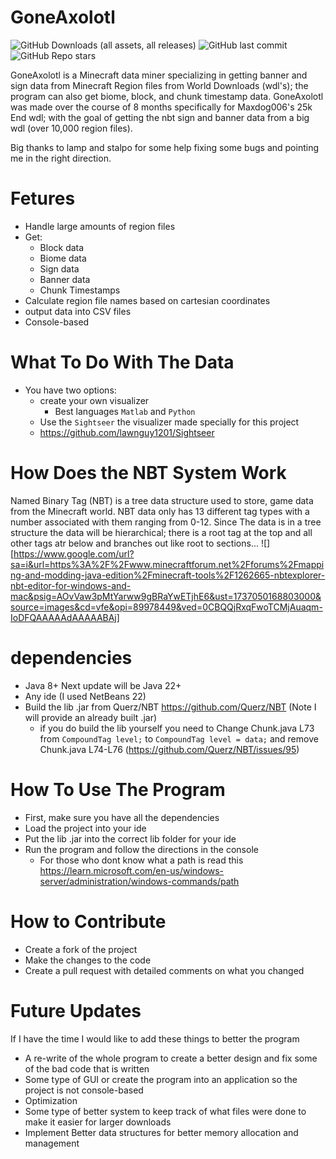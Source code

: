 # GoneAxolotl 
![GitHub Downloads (all assets, all releases)](https://img.shields.io/github/downloads/lawnguy1201/GoneAxolotl/total?style=for-the-badge&logo=Github&color=blue)
![GitHub last commit](https://img.shields.io/github/last-commit/lawnguy1201/GoneAxolotl?style=for-the-badge&logo=Github&color=pink)
![GitHub Repo stars](https://img.shields.io/github/stars/lawnguy1201/GoneAxolotl?style=for-the-badge&logo=Github&color=red)

GoneAxolotl is a Minecraft data miner specializing in getting banner and sign data from Minecraft Region files from World Downloads (wdl's); the program can also get biome, block, and chunk timestamp data.
GoneAxolotl was made over the course of 8 months specifically for Maxdog006's 25k End wdl; with the goal of getting the nbt sign and banner data from a big wdl (over 10,000 region files).

Big thanks to lamp and stalpo for some help fixing some bugs and pointing me in the right direction.

# Fetures 
- Handle large amounts of region files
- Get:
  - Block data
  - Biome data
  - Sign data
  - Banner data
  - Chunk Timestamps
-  Calculate region file names based on cartesian coordinates
-  output data into CSV files
-  Console-based

# What To Do With The Data 
- You have two options:
  - create your own visualizer
    - Best languages ```Matlab``` and ```Python```
  - Use the ```Sightseer``` the visualizer made specially for this project
  - https://github.com/lawnguy1201/Sightseer

# How Does the NBT System Work 
Named Binary Tag (NBT) is a tree data structure used to store, game data from the Minecraft world. NBT data only has 13 different tag types with a number associated with them ranging from 0-12. 
Since The data is in a tree structure the data will be hierarchical; there is a root tag at the top and all other tags atr below and branches out like root to sections... 
![][https://www.google.com/url?sa=i&url=https%3A%2F%2Fwww.minecraftforum.net%2Fforums%2Fmapping-and-modding-java-edition%2Fminecraft-tools%2F1262665-nbtexplorer-nbt-editor-for-windows-and-mac&psig=AOvVaw3pMtYarww9gBRaYwETjhE6&ust=1737050168803000&source=images&cd=vfe&opi=89978449&ved=0CBQQjRxqFwoTCMjAuaqm-IoDFQAAAAAdAAAAABAj]

# dependencies
- Java 8+ Next update will be Java 22+
- Any ide (I used NetBeans 22)
- Build the lib .jar from Querz/NBT https://github.com/Querz/NBT (Note I will provide an already built .jar)
  - if you do build the lib yourself you need to Change Chunk.java L73 from ```CompoundTag level;``` to ```CompoundTag level = data;``` and remove Chunk.java L74-L76 (https://github.com/Querz/NBT/issues/95)

# How To Use The Program 
- First, make sure you have all the dependencies
- Load the project into your ide
- Put the lib .jar into the correct lib folder for your ide
- Run the program and follow the directions in the console
  - For those who dont know what a path is read this https://learn.microsoft.com/en-us/windows-server/administration/windows-commands/path
 
# How to Contribute 
- Create a fork of the project
- Make the changes to the code
- Create a pull request with detailed comments on what you changed

# Future Updates 
If I have the time I would like to add these things to better the program
- A re-write of the whole program to create a better design and fix some of the bad code that is written
- Some type of GUI or create the program into an application so the project is not console-based
- Optimization
- Some type of better system to keep track of what files were done to make it easier for larger downloads
- Implement Better data structures for better memory allocation and management 
